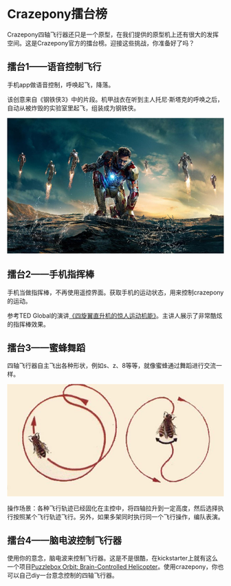 
#  Crazepony擂台榜


Crazepony四轴飞行器还只是一个原型，在我们提供的原型机上还有很大的发挥空间。这是Crazepony官方的擂台榜。迎接这些挑战，你准备好了吗？

## 擂台1——语音控制飞行
手机app做语音控制，呼唤起飞，降落。

该创意来自《钢铁侠3》中的片段。机甲战衣在听到主人托尼·斯塔克的呼唤之后，自动从被炸毁的实验室里起飞，组装成为钢铁侠。

![](/assets/img/iron-man.jpg)

## 擂台2——手机指挥棒
手机当做指挥棒，不再使用遥控界面。获取手机的运动状态，用来控制crazepony的运动。

参考TED Global的演讲[《四旋翼直升机的惊人运动机能》](http://v.163.com/movie/2013/6/K/4/M90KU15HG_M90KUKOK4.html)。主讲人展示了非常酷炫的指挥棒效果。

## 擂台3——蜜蜂舞蹈
四轴飞行器自主飞出各种形状，例如s、z、8等等，就像蜜蜂通过舞蹈进行交流一样。

![](/assets/img/bee-dance.jpg)

操作场景：各种飞行轨迹已经固化在主控中，将四轴拉升到一定高度，然后选择执行按照某个飞行轨迹飞行。另外，如果多架同时执行同一个飞行操作，编队表演。


## 擂台4——脑电波控制飞行器

使用你的意念，脑电波来控制飞行器。这是不是很酷，在kickstarter上就有这么一个项目[Puzzlebox Orbit: Brain-Controlled Helicopter](https://www.kickstarter.com/projects/puzzlebox/puzzlebox-orbit-brain-controlled-helicopter)。使用crazepony，你也可以自己diy一台意念控制的四轴飞行器。
